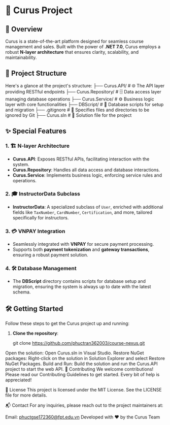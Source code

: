 # 🌟 Curus Project



## 🚀 Overview
Curus is a state-of-the-art platform designed for seamless course management and sales. Built with the power of **.NET 7.0**, Curus employs a robust **N-layer architecture** that ensures clarity, scalability, and maintainability.

## 📂 Project Structure
Here's a glance at the project's structure:
├── Curus.API/ # 🌐 The API layer providing RESTful endpoints
├── Curus.Repository/ # 🗄️ Data access layer managing database operations
├── Curus.Service/ # ⚙️ Business logic layer with core functionalities
├── DBScript/ # 💾 Database scripts for setup and migration
├── .gitignore # 📜 Specifies files and directories to be ignored by Git
├── Curus.sln # 🔧 Solution file for the project


## ✨ Special Features

### 1. 🏗️ N-layer Architecture
- **Curus.API**: Exposes RESTful APIs, facilitating interaction with the system.
- **Curus.Repository**: Handles all data access and database interactions.
- **Curus.Service**: Implements business logic, enforcing service rules and operations.

### 2. 🎓 InstructorData Subclass
- **InstructorData**: A specialized subclass of `User`, enriched with additional fields like `TaxNumber`, `CardNumber`, `Certification`, and more, tailored specifically for instructors.

### 3. 💳 VNPAY Integration
- Seamlessly integrated with **VNPAY** for secure payment processing.
- Supports both **payment tokenization** and **gateway transactions**, ensuring a robust payment solution.

### 4. 🛠️ Database Management
- The **DBScript** directory contains scripts for database setup and migration, ensuring the system is always up to date with the latest schema.

## 🛠️ Getting Started
Follow these steps to get the Curus project up and running:

1. **Clone the repository**:

   git clone https://github.com/phuctran362003/course-nexus.git

Open the solution:
Open Curus.sln in Visual Studio.
Restore NuGet packages:
Right-click on the solution in Solution Explorer and select Restore NuGet Packages.
Build and Run:
Build the solution and run the Curus.API project to start the web API.
🤝 Contributing
We welcome contributions! Please read our Contributing Guidelines to get started. Every bit of help is appreciated!

📜 License
This project is licensed under the MIT License. See the LICENSE file for more details.

📬 Contact
For any inquiries, please reach out to the project maintainers at:

Email: phuctgse172360@fpt.edu.vn
Developed with ❤️ by the Curus Team


